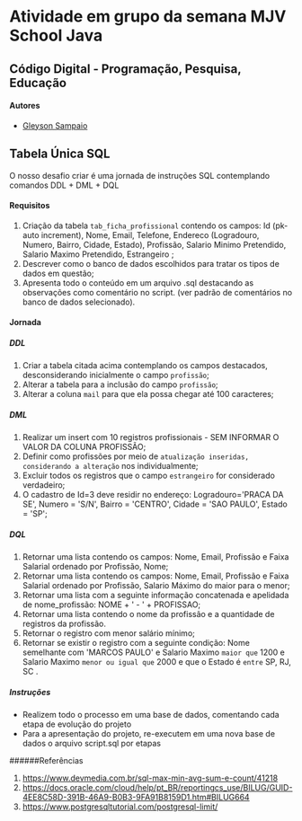 # Atividade em grupo da semana MJV School Java

## Código Digital - Programação, Pesquisa, Educação

#### Autores
- [Gleyson Sampaio](https://github.com/glysns)

## Tabela Única SQL
O nosso desafio criar é uma jornada de instruções SQL contemplando comandos DDL + DML + DQL

#### Requisitos
1. Criação da tabela `tab_ficha_profissional` contendo os campos: Id (pk-auto increment), Nome, Email, Telefone, Endereco (Logradouro, Numero, Bairro, Cidade, Estado), Profissão, Salario Minimo Pretendido, Salario Maximo Pretendido, Estrangeiro ;
1. Descrever como o banco de dados escolhidos para tratar os tipos de dados em questão;
1. Apresenta todo o conteúdo em um arquivo .sql destacando as observações como comentário no script. (ver padrão de comentários no banco de dados selecionado).

#### Jornada

##### DDL

1. Criar a tabela citada acima contemplando os campos destacados, desconsiderando inicialmente o campo `profissão`;
1. Alterar a tabela para a inclusão do campo `profissão`;
1. Alterar a coluna `mail` para que ela possa chegar até 100 caracteres;

##### DML

1. Realizar um insert com 10 registros profissionais - SEM INFORMAR O VALOR DA COLUNA PROFISSÃO;
1. Definir como profissões por meio de `atualização inseridas, considerando a alteração` nos individualmente;
1. Excluir todos os registros que o campo `estrangeiro` for considerado verdadeiro;
1. O cadastro de Id=3 deve residir no endereço: Logradouro='PRACA DA SE', Numero = 'S/N', Bairro = 'CENTRO', Cidade = 'SAO PAULO', Estado = 'SP';

##### DQL

1. Retornar uma lista contendo os campos: Nome, Email, Profissão e Faixa Salarial ordenado por Profissão, Nome;
1. Retornar uma lista contendo os campos: Nome, Email, Profissão e Faixa Salarial ordenado por Profissão, Salario Máximo do maior para o menor;
1. Retornar uma lista com a seguinte informação concatenada e apelidada de nome_profissão: NOME + ' - ' + PROFISSAO;
1. Retornar uma lista contendo o nome da profissão e a quantidade de registros da profissão.
1. Retornar o registro com menor salário mínimo;
1. Retornar se existir o registro com a seguinte condição: Nome semelhante com 'MARCOS PAULO' e Salario Maximo `maior que` 1200 e Salario Maximo `menor ou igual que` 2000 e que o Estado é `entre` SP, RJ, SC .

##### Instruções

- Realizem todo o processo em uma base de dados, comentando cada etapa de evolução do projeto
- Para a apresentação do projeto, re-executem em uma nova base de dados o arquivo script.sql por etapas


######Referências

1. https://www.devmedia.com.br/sql-max-min-avg-sum-e-count/41218
1. https://docs.oracle.com/cloud/help/pt_BR/reportingcs_use/BILUG/GUID-4EE8C58D-391B-46A9-B0B3-9FA91B8159D1.htm#BILUG664
1. https://www.postgresqltutorial.com/postgresql-limit/
